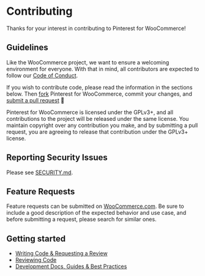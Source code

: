 # Contributing

Thanks for your interest in contributing to Pinterest for WooCommerce!

## Guidelines

Like the WooCommerce project, we want to ensure a welcoming environment for everyone. With that in mind, all contributors are expected to follow our [Code of Conduct](./CODE_OF_CONDUCT.md).

If you wish to contribute code, please read the information in the sections below. Then [fork](https://help.github.com/articles/fork-a-repo/) Pinterest for WooCommerce, commit your changes, and [submit a pull request](https://docs.github.com/en/github/collaborating-with-pull-requests/proposing-changes-to-your-work-with-pull-requests/about-pull-requests) 🎉

Pinterest for WooCommerce is licensed under the GPLv3+, and all contributions to the project will be released under the same license. You maintain copyright over any contribution you make, and by submitting a pull request, you are agreeing to release that contribution under the GPLv3+ license.

## Reporting Security Issues

Please see [SECURITY.md](./SECURITY.md).

## Feature Requests

Feature requests can be submitted on [WooCommerce.com](https://woocommerce.com/feature-requests/pinterest-for-woocommerce/). Be sure to include a good description of the expected behavior and use case, and before submitting a request, please search for similar ones.

## Getting started

-   [Writing Code & Requesting a Review](https://github.com/woocommerce/pinterest-for-woocommerce/wiki/Working-With-Code#writing-code-and-requesting-a-review)
-   [Reviewing Code](https://github.com/woocommerce/pinterest-for-woocommerce/wiki/Working-With-Code#reviewing-code)
-   [Development Docs, Guides & Best Practices](https://github.com/woocommerce/pinterest-for-woocommerce/wiki/Development-Docs,-Guides-&-Best-Practices)
